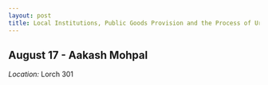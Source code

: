 ```yaml
---
layout: post
title: Local Institutions, Public Goods Provision and the Process of Urbanization
---
```

## August 17 - Aakash Mohpal

*Location:* Lorch 301



